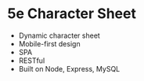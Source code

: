 # 5e Character Sheet

* Dynamic character sheet
* Mobile-first design
* SPA
* RESTful
* Built on Node, Express, MySQL